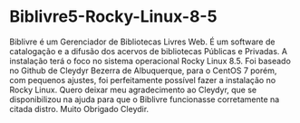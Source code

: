# Biblivre5-Rocky-Linux-8-5

Biblivre é um Gerenciador de Bibliotecas Livres Web. É um software de catalogação e a difusão dos acervos de bibliotecas Públicas e Privadas. 
A instalação terá o foco no sistema operacional Rocky Linux 8.5. Foi baseado no Github de Cleydyr Bezerra de Albuquerque, para o CentOS 7 porém, com pequenos ajustes, foi perfeitamente possível fazer a instalação no Rocky Linux. Quero deixar meu agradecimento ao Cleydyr, que se disponibilizou na ajuda para que o Biblivre funcionasse corretamente na citada distro. Muito Obrigado Cleydir. 
